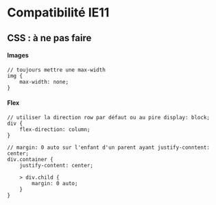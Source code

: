 # Compatibilité IE11

## CSS : à ne pas faire

#### Images
    // toujours mettre une max-width 
    img {
        max-width: none;
    }

#### Flex
    // utiliser la direction row par défaut ou au pire display: block;
    div {
        flex-direction: column;
    }
    
    // margin: 0 auto sur l'enfant d'un parent ayant justify-conntent: center;
    div.container {
        justify-content: center;
        
        > div.child {
            margin: 0 auto;
        }
    }
